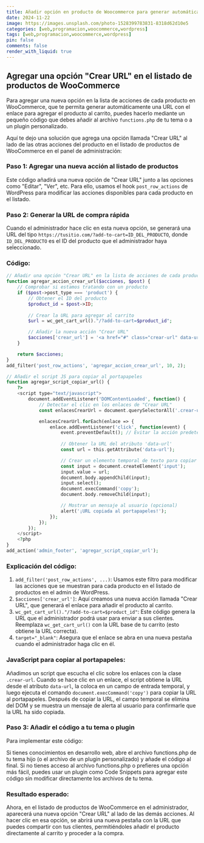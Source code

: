 ```yaml
---
title: Añadir opción en producto de Woocommerce para generar automáticamente un enlace de añadir al carrito
date: 2024-11-22
image: https://images.unsplash.com/photo-1528399783831-8318d62d10e5
categories: [web,programacion,woocommerce,wordpress]
tags: [web,programacion,woocommerce,wordpress]
pin: false
comments: false
render_with_liquid: true
---
```


## Agregar una opción "Crear URL" en el listado de productos de WooCommerce

Para agregar una nueva opción en la lista de acciones de cada producto en WooCommerce, que te permita generar automáticamente una URL con el enlace para agregar el producto al carrito, puedes hacerlo mediante un pequeño código que debes añadir al archivo `functions.php` de tu tema o a un plugin personalizado.

Aquí te dejo una solución que agrega una opción llamada "Crear URL" al lado de las otras acciones del producto en el listado de productos de WooCommerce en el panel de administración:

### Paso 1: Agregar una nueva acción al listado de productos

Este código añadirá una nueva opción de "Crear URL" junto a las opciones como "Editar", "Ver", etc. Para ello, usamos el hook `post_row_actions` de WordPress para modificar las acciones disponibles para cada producto en el listado.

### Paso 2: Generar la URL de compra rápida

Cuando el administrador hace clic en esta nueva opción, se generará una URL del tipo `https://tusitio.com/?add-to-cart=ID_DEL_PRODUCTO`, donde `ID_DEL_PRODUCTO` es el ID del producto que el administrador haya seleccionado.

### Código:

```php
// Añadir una opción "Crear URL" en la lista de acciones de cada producto
function agregar_accion_crear_url($acciones, $post) {
    // Comprobar si estamos tratando con un producto
    if ($post->post_type === 'product') {
        // Obtener el ID del producto
        $product_id = $post->ID;
        
        // Crear la URL para agregar al carrito
        $url = wc_get_cart_url()."/?add-to-cart=$product_id";

        // Añadir la nueva acción "Crear URL"
        $acciones['crear_url'] = '<a href="#" class="crear-url" data-url="' . esc_url($url) . '" title="Copiar URL al portapapeles">Crear URL</a>';
    }

    return $acciones;
}
add_filter('post_row_actions', 'agregar_accion_crear_url', 10, 2);

// Añadir el script JS para copiar al portapapeles
function agregar_script_copiar_url() {
    ?>
    <script type="text/javascript">
        document.addEventListener('DOMContentLoaded', function() {
            // Detectar el clic en los enlaces de "Crear URL"
            const enlacesCrearUrl = document.querySelectorAll('.crear-url');

            enlacesCrearUrl.forEach(enlace => {
                enlace.addEventListener('click', function(event) {
                    event.preventDefault(); // Evitar la acción predeterminada del enlace
                    
                    // Obtener la URL del atributo 'data-url'
                    const url = this.getAttribute('data-url');

                    // Crear un elemento temporal de texto para copiar la URL al portapapeles
                    const input = document.createElement('input');
                    input.value = url;
                    document.body.appendChild(input);
                    input.select();
                    document.execCommand('copy');
                    document.body.removeChild(input);

                    // Mostrar un mensaje al usuario (opcional)
                    alert('¡URL copiada al portapapeles!');
                });
            });
        });
    </script>
    <?php
}
add_action('admin_footer', 'agregar_script_copiar_url');

```

### Explicación del código:

1. `add_filter('post_row_actions', ...)`: Usamos este filtro para modificar las acciones que se muestran para cada producto en el listado de productos en el admin de WordPress.
2. `$acciones['crear_url']`: Aquí creamos una nueva acción llamada "Crear URL", que generará el enlace para añadir el producto al carrito.
3. `wc_get_cart_url()."/?add-to-cart=$product_id"`: Este código genera la URL que el administrador podrá usar para enviar a sus clientes. Reemplaza `wc_get_cart_url()` con la URL base de tu carrito (esto obtiene la URL correcta).
4. `target="_blank"`: Asegura que el enlace se abra en una nueva pestaña cuando el administrador haga clic en él.

### JavaScript para copiar al portapapeles:

Añadimos un script que escucha el clic sobre los enlaces con la clase `.crear-url`.
Cuando se hace clic en un enlace, el script obtiene la URL desde el atributo `data-url`, la coloca en un campo de entrada temporal, y luego ejecuta el comando `document.execCommand('copy')` para copiar la URL al portapapeles.
Después de copiar la URL, el campo temporal se elimina del DOM y se muestra un mensaje de alerta al usuario para confirmarle que la URL ha sido copiada.

### Paso 3: Añadir el código a tu tema o plugin
Para implementar este código:

Si tienes conocimientos en desarrollo web, abre el archivo functions.php de tu tema hijo (o el archivo de un plugin personalizado) y añade el código al final.
Si no tienes acceso al archivo functions.php o prefieres una opción más fácil, puedes usar un plugin como Code Snippets para agregar este código sin modificar directamente los archivos de tu tema.

### Resultado esperado:
Ahora, en el listado de productos de WooCommerce en el administrador, aparecerá una nueva opción "Crear URL" al lado de las demás acciones. Al hacer clic en esa opción, se abrirá una nueva pestaña con la URL que puedes compartir con tus clientes, permitiéndoles añadir el producto directamente al carrito y proceder a la compra.

